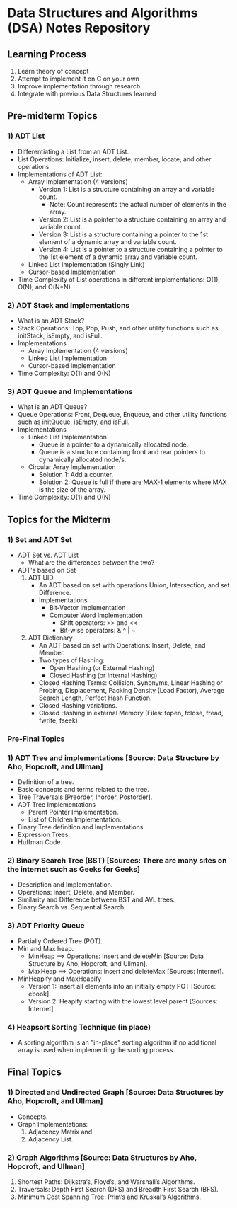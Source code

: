 # Data Structures and Algorithms (DSA) Notes Repository

## Learning Process
   1) Learn theory of concept
   2) Attempt to implement it on C on your own
   3) Improve implementation through research
   4) Integrate with previous Data Structures learned

## Pre-midterm Topics
### 1) ADT List
   - Differentiating a List from an ADT List.
   - List Operations: Initialize, insert, delete, member, locate, and other operations.
   - Implementations of ADT List:
      - Array Implementation (4 versions)
         - Version 1: List is a structure containing an array and variable count.
            - Note: Count represents the actual number of elements in the array.
         - Version 2: List is a pointer to a structure containing an array and variable count.
         - Version 3: List is a structure containing a pointer to the 1st element of a dynamic array and variable count.
         - Version 4: List is a pointer to a structure containing a pointer to the 1st element of a dynamic array and variable count.
      - Linked List Implementation (Singly Link)
      - Cursor-based Implementation
   - Time Complexity of List operations in different implementations: O(1), O(N), and O(N*N)

### 2) ADT Stack and Implementations
   - What is an ADT Stack?
   - Stack Operations: Top, Pop, Push, and other utility functions such as initStack, isEmpty, and isFull.
   - Implementations
      - Array Implementation (4 versions)
      - Linked List Implementation
      - Cursor-based Implementation
   - Time Complexity: O(1) and O(N)

### 3) ADT Queue and Implementations
   - What is an ADT Queue?
   - Queue Operations: Front, Dequeue, Enqueue, and other utility functions such as initQueue, isEmpty, and isFull.
   - Implementations
      - Linked List Implementation
         - Queue is a pointer to a dynamically allocated node.
         - Queue is a structure containing front and rear pointers to dynamically allocated node/s.
      - Circular Array Implementation
         - Solution 1: Add a counter.
         - Solution 2: Queue is full if there are MAX-1 elements where MAX is the size of the array.
   - Time Complexity: O(1) and O(N)

## Topics for the Midterm
### 1) Set and ADT Set
   - ADT Set vs. ADT List
      - What are the differences between the two?
   - ADT's based on Set
      1) ADT UID
         - An ADT based on set with operations Union, Intersection, and set Difference.
         - Implementations
            - Bit-Vector Implementation
            - Computer Word Implementation
               - Shift operators: >> and <<
               - Bit-wise operators: & ^ | ~
      2) ADT Dictionary
         - An ADT based on set with Operations: Insert, Delete, and Member.
         - Two types of Hashing:
            - Open Hashing (or External Hashing)
            - Closed Hashing (or Internal Hashing)
         - Closed Hashing Terms: Collision, Synonyms, Linear Hashing or Probing, Displacement, Packing Density (Load Factor), Average Search Length, Perfect Hash Function.
         - Closed Hashing variations.
         - Closed Hashing in external Memory (Files: fopen, fclose, fread, fwrite, fseek)

### Pre-Final Topics
### 1) ADT Tree and implementations [Source: Data Structure by Aho, Hopcroft, and Ullman]
   - Definition of a tree.
   - Basic concepts and terms related to the tree.
   - Tree Traversals [Preorder, Inorder, Postorder].
   - ADT Tree Implementations
      - Parent Pointer Implementation.
      - List of Children Implementation.
   - Binary Tree definition and Implementations.
   - Expression Trees.
   - Huffman Code.

### 2) Binary Search Tree (BST) [Sources: There are many sites on the internet such as Geeks for Geeks]
   - Description and Implementation.
   - Operations: Insert, Delete, and Member.
   - Similarity and Difference between BST and AVL trees.
   - Binary Search vs. Sequential Search.

### 3) ADT Priority Queue
   - Partially Ordered Tree (POT).
   - Min and Max heap.
      - MinHeap ==> Operations: insert and deleteMin [Source: Data Structure by Aho, Hopcroft, and Ullman].
      - MaxHeap ==> Operations: insert and deleteMax [Sources: Internet].
   - MinHeapify and MaxHeapify
      - Version 1: Insert all elements into an initially empty POT [Source: ebook].
      - Version 2: Heapify starting with the lowest level parent [Sources: Internet].

### 4) Heapsort Sorting Technique (in place)
   - A sorting algorithm is an "in-place" sorting algorithm if no additional array is used when implementing the sorting process.

## Final Topics
### 1) Directed and Undirected Graph [Source: Data Structures by Aho, Hopcroft, and Ullman]
   - Concepts.
   - Graph Implementations:
      1) Adjacency Matrix and
      2) Adjacency List.

### 2) Graph Algorithms [Source: Data Structures by Aho, Hopcroft, and Ullman]
   1) Shortest Paths: Dijkstra’s, Floyd’s, and Warshall’s Algorithms.
   2) Traversals: Depth First Search (DFS) and Breadth First Search (BFS).
   3) Minimum Cost Spanning Tree: Prim’s and Kruskal’s Algorithms.
